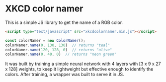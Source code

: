 # XKCD color namer

This is a simple JS library to get the name of a RGB color.

```html
<script type="text/javascript" src="xkcdcolornamer.min.js"></script>
```

```js
const colorNamer = new ColorNamer();
colorNamer.name(0, 130, 130)  // returns "teal"
colorNamer.name(120, 128, 0)  // returns "olive"
colorNamer.name(0, 40, 0)  // returns "neon green"
```

It was built by training a simple neural network with 4 layers with [3 x 9 x 27 x 128] weights, to keep it lightweight but effective enough to identify the colors. After training, a wrapper was built to serve it in JS.

